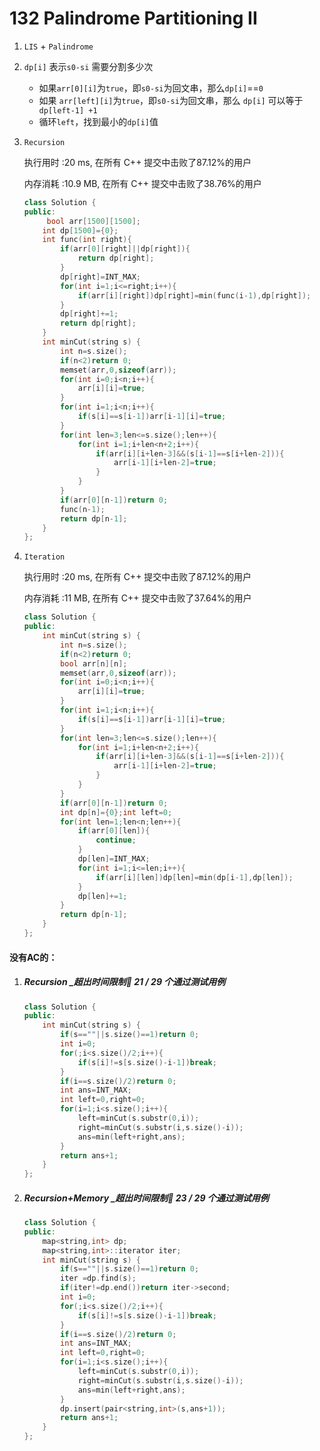 # 132 Palindrome Partitioning II

1. `LIS` + `Palindrome` 

2. `dp[i]` 表示`s0-si` 需要分割多少次

   - 如果`arr[0][i]`为`true`，即`s0-si`为回文串，那么`dp[i]`==`0`
   - 如果 `arr[left][i]`为`true`，即`s0-si`为回文串，那么 `dp[i]` 可以等于` dp[left-1] +1`
   - 循环`left`，找到最小的`dp[i]`值

3. `Recursion`

   执行用时 :20 ms, 在所有 C++ 提交中击败了87.12%的用户

   内存消耗 :10.9 MB, 在所有 C++ 提交中击败了38.76%的用户

   ```c++
   class Solution {
   public:
      	bool arr[1500][1500];
       int dp[1500]={0};
       int func(int right){
           if(arr[0][right]||dp[right]){
               return dp[right];
           }
           dp[right]=INT_MAX;
           for(int i=1;i<=right;i++){
               if(arr[i][right])dp[right]=min(func(i-1),dp[right]);
           }
           dp[right]+=1;
           return dp[right];
       }
       int minCut(string s) {
           int n=s.size();
           if(n<2)return 0;
           memset(arr,0,sizeof(arr));
           for(int i=0;i<n;i++){
               arr[i][i]=true;
           }
           for(int i=1;i<n;i++){
               if(s[i]==s[i-1])arr[i-1][i]=true;
           }
           for(int len=3;len<=s.size();len++){
               for(int i=1;i+len<n+2;i++){
                   if(arr[i][i+len-3]&&(s[i-1]==s[i+len-2])){
                       arr[i-1][i+len-2]=true;
                   }     
               }
           }
           if(arr[0][n-1])return 0;
           func(n-1);
           return dp[n-1];
       }
   };
   ```

4. `Iteration`

   执行用时 :20 ms, 在所有 C++ 提交中击败了87.12%的用户

   内存消耗 :11 MB, 在所有 C++ 提交中击败了37.64%的用户

   ```c++
   class Solution {
   public:
       int minCut(string s) {
           int n=s.size();
           if(n<2)return 0;
           bool arr[n][n];
           memset(arr,0,sizeof(arr));
           for(int i=0;i<n;i++){
               arr[i][i]=true;
           }
           for(int i=1;i<n;i++){
               if(s[i]==s[i-1])arr[i-1][i]=true;
           }
           for(int len=3;len<=s.size();len++){
               for(int i=1;i+len<n+2;i++){
                   if(arr[i][i+len-3]&&(s[i-1]==s[i+len-2])){
                       arr[i-1][i+len-2]=true;
                   }     
               }
           }
           if(arr[0][n-1])return 0;
           int dp[n]={0};int left=0;
           for(int len=1;len<n;len++){
               if(arr[0][len]){
                   continue;
               }
               dp[len]=INT_MAX;
               for(int i=1;i<=len;i++){
                   if(arr[i][len])dp[len]=min(dp[i-1],dp[len]);
               }
               dp[len]+=1;
           }
           return dp[n-1];
       }
   };
   ```

#### 没有AC的：

1. ##### Recursion _超出时间限制🚫 **21 / 29** 个通过测试用例

   ```c++
   class Solution {
   public:
       int minCut(string s) {
           if(s==""||s.size()==1)return 0;
           int i=0;
           for(;i<s.size()/2;i++){
               if(s[i]!=s[s.size()-i-1])break;
           }
           if(i==s.size()/2)return 0;
           int ans=INT_MAX;
           int left=0,right=0;
           for(i=1;i<s.size();i++){
               left=minCut(s.substr(0,i));
               right=minCut(s.substr(i,s.size()-i));
               ans=min(left+right,ans);
           }
           return ans+1;
       }
   };
   ```

2. ##### Recursion+Memory _超出时间限制🚫 **23 / 29** 个通过测试用例

   ```c++
   class Solution {
   public:
       map<string,int> dp;
       map<string,int>::iterator iter;
       int minCut(string s) {
           if(s==""||s.size()==1)return 0;
           iter =dp.find(s);
           if(iter!=dp.end())return iter->second;
           int i=0;
           for(;i<s.size()/2;i++){
               if(s[i]!=s[s.size()-i-1])break;
           }
           if(i==s.size()/2)return 0;
           int ans=INT_MAX;
           int left=0,right=0;
           for(i=1;i<s.size();i++){
               left=minCut(s.substr(0,i));
               right=minCut(s.substr(i,s.size()-i));
               ans=min(left+right,ans);
           }
           dp.insert(pair<string,int>(s,ans+1));
           return ans+1;
       }
   };
   ```

   